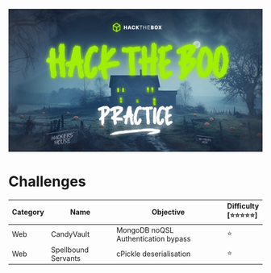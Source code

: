 ![hacktheboo](/images/hacktheboo.jpg)


# Challenges

| Category | Name | Objective | Difficulty <br />[⭐⭐⭐⭐⭐] |
| -------- | ---- |-----------| :--------------------------- |
| Web     | CandyVault | MongoDB noQSL Authentication bypass | ⭐
| Web     | Spellbound Servants | cPickle deserialisation | ⭐




